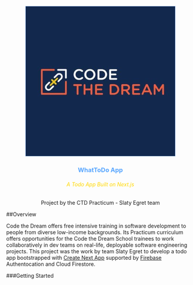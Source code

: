 <p style="text-align: center;"><img style="border: 1px solid #388bfd66" src="./public/images/ctd-logo.jpeg" /></p>
<h3 style="text-align: center; color: #58A6ff">WhatToDo App</h3>
<h6 style="text-align: center; color: gold">A Todo App Built on Next.js</h6>
<p style="text-align: center;">Project by the CTD Practicum - Slaty Egret team</p>

##Overview

Code the Dream offers free intensive training in software development to people from diverse low-income backgrounds. Its Practicum curriculum offers opportunities for the Code the Dream School trainees to work collaboratively in dev teams on real-life, deployable software engineering projects. This project was the work by team Slaty Egret to develop a todo app bootstrapped with [Create Next App](https://create-next-app.js.org/) supported by [Firebase](https://firebase.google.com/) Authentocation and Cloud Firestore.

###Getting Started
